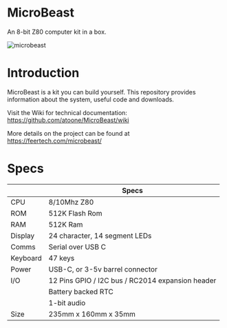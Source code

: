 # MicroBeast
An 8-bit Z80 computer kit in a box.

![microbeast](https://user-images.githubusercontent.com/5371724/222550946-2ff28e32-867d-42ff-b07e-517b6456cc09.jpg)

# Introduction

MicroBeast is a kit you can build yourself. This repository provides information about the system, useful code and downloads.

Visit the Wiki for technical documentation: https://github.com/atoone/MicroBeast/wiki

More details on the project can be found at https://feertech.com/microbeast/

# Specs

|      | Specs                    |
|-----------|---------------|
|  CPU      | 8/10Mhz Z80   |
|  ROM      | 512K Flash Rom |
|  RAM      | 512K Ram          |
| Display   | 24 character, 14 segment LEDs |
| Comms     | Serial over USB C             |
| Keyboard  | 47 keys                       |
| Power     | USB-C, or 3-5v barrel connector |
| I/O       | 12 Pins GPIO / I2C bus / RC2014 expansion header |
|           | Battery backed RTC                               |
|           | 1-bit audio |
| Size      | 235mm x 160mm x 35mm |
